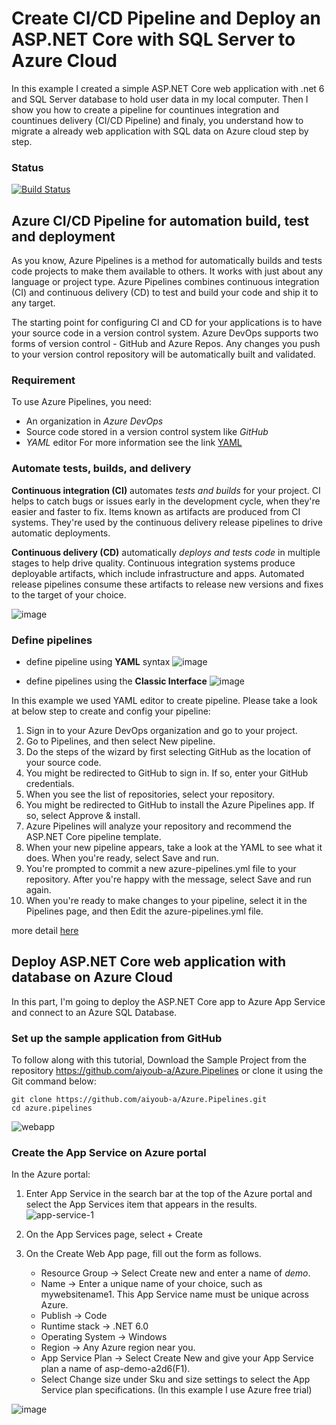 # Create CI/CD Pipeline and Deploy an ASP.NET Core with SQL Server to Azure Cloud
In this example I created a simple ASP.NET Core web application with .net 6 and SQL Server database to hold user data in my local computer. Then I show you how to create a pipeline for countinues integration and countinues delivery (CI/CD Pipeline) and finaly, you understand how to migrate a already web application with SQL data on Azure cloud step by step.

### Status
[![Build Status](https://dev.azure.com/Aiyoub/Demo/_build?definitionId=3)](https://dev.azure.com/Aiyoub/Demo/_build?definitionId=3)

## Azure CI/CD Pipeline for automation build, test and deployment
As you know, Azure Pipelines is a method for automatically builds and tests code projects to make them available to others. It works with just about any language or project type. Azure Pipelines combines continuous integration (CI) and continuous delivery (CD) to test and build your code and ship it to any target. 

The starting point for configuring CI and CD for your applications is to have your source code in a version control system. Azure DevOps supports two forms of version control - GitHub and Azure Repos. Any changes you push to your version control repository will be automatically built and validated.


### Requirement
To use Azure Pipelines, you need:
- An organization in _Azure DevOps_
- Source code stored in a version control system like _GitHub_
- _YAML_ editor
 For more information see the link [YAML](https://docs.microsoft.com/en-us/azure/devops/pipelines/get-started/yaml-pipeline-editor?view=azure-devops)

### Automate tests, builds, and delivery
**Continuous integration (CI)** automates _tests and builds_ for your project. CI helps to catch bugs or issues early in the development cycle, when they're easier and faster to fix. Items known as artifacts are produced from CI systems. They're used by the continuous delivery release pipelines to drive automatic deployments.

**Continuous delivery (CD)** automatically _deploys and tests code_ in multiple stages to help drive quality. Continuous integration systems produce deployable artifacts, which include infrastructure and apps. Automated release pipelines consume these artifacts to release new versions and fixes to the target of your choice.

![image](https://user-images.githubusercontent.com/102185699/161806519-bb43d643-97b4-4d3b-9ce3-e77b9aab9fa7.png)

### Define pipelines
* define pipeline using **YAML** syntax
  ![image](https://user-images.githubusercontent.com/102185699/161807622-f2892849-26f8-4aa8-9b18-8e07494a0d1a.png)

* define pipelines using the **Classic Interface**
  ![image](https://user-images.githubusercontent.com/102185699/161807683-1fc64e4c-ff34-4a26-9166-a2b374fa6698.png)

In this example we used YAML editor to create pipeline. Please take a look at below step to create and config your pipeline:
 1. Sign in to your Azure DevOps organization and go to your project.
 2. Go to Pipelines, and then select New pipeline.
 3. Do the steps of the wizard by first selecting GitHub as the location of your source code.
 4. You might be redirected to GitHub to sign in. If so, enter your GitHub credentials.
 5. When you see the list of repositories, select your repository.
 6. You might be redirected to GitHub to install the Azure Pipelines app. If so, select Approve & install.
 7. Azure Pipelines will analyze your repository and recommend the ASP.NET Core pipeline template.
 8. When your new pipeline appears, take a look at the YAML to see what it does. When you're ready, select Save and run.
 9. You're prompted to commit a new azure-pipelines.yml file to your repository. After you're happy with the message, select Save and run again.
 10. When you're ready to make changes to your pipeline, select it in the Pipelines page, and then Edit the azure-pipelines.yml file.
   
more detail [here](https://docs.microsoft.com/en-us/azure/devops/pipelines/create-first-pipeline?view=azure-devops&tabs=net%2Ctfs-2018-2%2Cbrowser)


## Deploy ASP.NET Core web application with database on Azure Cloud
In this part, I'm going to deploy the ASP.NET Core app to Azure App Service and connect to an Azure SQL Database.

### Set up the sample application from GitHub
To follow along with this tutorial, Download the Sample Project from the repository https://github.com/aiyoub-a/Azure.Pipelines or clone it using the Git command below:
```
git clone https://github.com/aiyoub-a/Azure.Pipelines.git
cd azure.pipelines
```
 ![webapp](https://user-images.githubusercontent.com/102185699/161817431-b6f8ce2c-7bb4-4aa2-8112-fee2f600a317.PNG)

### Create the App Service on Azure portal
In the Azure portal:
 1. Enter App Service in the search bar at the top of the Azure portal and select the App Services item that appears in the results.
   ![app-service-1](https://user-images.githubusercontent.com/102185699/161819526-0cae630d-45c0-48c2-a2d6-8f875c3cf81e.png)
 2. On the App Services page, select + Create
      
 3. On the Create Web App page, fill out the form as follows.
    - Resource Group → Select Create new and enter a name of _demo_.
    - Name → Enter a unique name of your choice, such as mywebsitename1. This App Service name must be unique across Azure.
    - Publish → Code
    - Runtime stack → .NET 6.0
    - Operating System → Windows
    - Region → Any Azure region near you.
    - App Service Plan → Select Create New and give your App Service plan a name of asp-demo-a2d6(F1).
    - Select Change size under Sku and size settings to select the App Service plan specifications. (In this example I use Azure free trial)
   
![image](https://user-images.githubusercontent.com/102185699/161824447-586d5ce6-33da-4711-9a5a-9a779e39e300.png)

